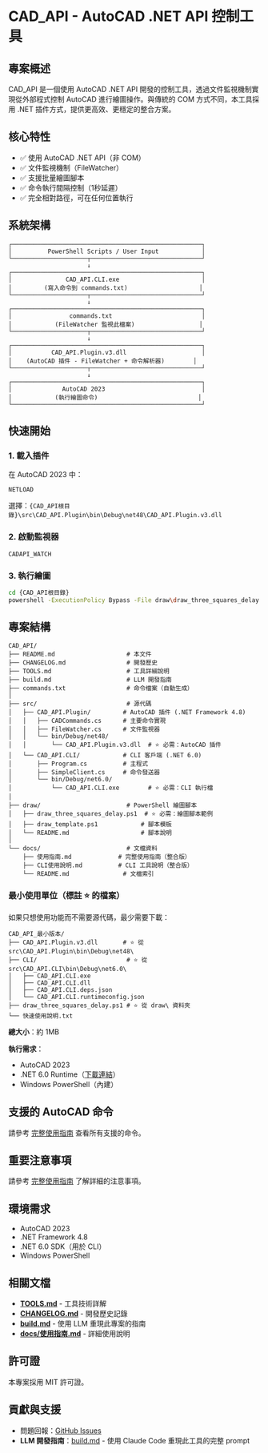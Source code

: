 # CAD_API - AutoCAD .NET API 控制工具

## 專案概述

CAD_API 是一個使用 AutoCAD .NET API 開發的控制工具，透過文件監視機制實現從外部程式控制 AutoCAD 進行繪圖操作。與傳統的 COM 方式不同，本工具採用 .NET 插件方式，提供更高效、更穩定的整合方案。

## 核心特性

- ✅ 使用 AutoCAD .NET API（非 COM）
- ✅ 文件監視機制（FileWatcher）
- ✅ 支援批量繪圖腳本
- ✅ 命令執行間隔控制（1秒延遲）
- ✅ 完全相對路徑，可在任何位置執行

## 系統架構

```
┌─────────────────────────────────────────────────────┐
│          PowerShell Scripts / User Input            │
└─────────────────────┬───────────────────────────────┘
                      ↓
┌─────────────────────────────────────────────────────┐
│               CAD_API.CLI.exe                       │
│         (寫入命令到 commands.txt)                    │
└─────────────────────┬───────────────────────────────┘
                      ↓
┌─────────────────────────────────────────────────────┐
│                commands.txt                         │
│            (FileWatcher 監視此檔案)                  │
└─────────────────────┬───────────────────────────────┘
                      ↓
┌─────────────────────────────────────────────────────┐
│           CAD_API.Plugin.v3.dll                     │
│    (AutoCAD 插件 - FileWatcher + 命令解析器)        │
└─────────────────────┬───────────────────────────────┘
                      ↓
┌─────────────────────────────────────────────────────┐
│              AutoCAD 2023                           │
│            (執行繪圖命令)                            │
└─────────────────────────────────────────────────────┘
```

## 快速開始

### 1. 載入插件
在 AutoCAD 2023 中：
```
NETLOAD
```
選擇：`{CAD_API根目錄}\src\CAD_API.Plugin\bin\Debug\net48\CAD_API.Plugin.v3.dll`

### 2. 啟動監視器
```
CADAPI_WATCH
```

### 3. 執行繪圖
```bash
cd {CAD_API根目錄}
powershell -ExecutionPolicy Bypass -File draw\draw_three_squares_delay.ps1
```

## 專案結構

```
CAD_API/
├── README.md                    # 本文件
├── CHANGELOG.md                 # 開發歷史
├── TOOLS.md                     # 工具詳細說明
├── build.md                     # LLM 開發指南
├── commands.txt                 # 命令檔案（自動生成）
│
├── src/                         # 源代碼
│   ├── CAD_API.Plugin/         # AutoCAD 插件 (.NET Framework 4.8)
│   │   ├── CADCommands.cs      # 主要命令實現
│   │   ├── FileWatcher.cs      # 文件監視器
│   │   └── bin/Debug/net48/
│   │       └── CAD_API.Plugin.v3.dll  # ⭐ 必需：AutoCAD 插件
│   └── CAD_API.CLI/            # CLI 客戶端 (.NET 6.0)
│       ├── Program.cs          # 主程式
│       ├── SimpleClient.cs     # 命令發送器
│       └── bin/Debug/net6.0/
│           └── CAD_API.CLI.exe        # ⭐ 必需：CLI 執行檔
│
├── draw/                        # PowerShell 繪圖腳本
│   ├── draw_three_squares_delay.ps1  # ⭐ 必需：繪圖腳本範例
│   ├── draw_template.ps1            # 腳本模板
│   └── README.md                    # 腳本說明
│
└── docs/                        # 文檔資料
    ├── 使用指南.md             # 完整使用指南（整合版）
    ├── CLI使用說明.md          # CLI 工具說明（整合版）
    └── README.md               # 文檔索引
```

### 最小使用單位（標註 ⭐ 的檔案）

如果只想使用功能而不需要源代碼，最少需要下載：

```
CAD_API_最小版本/
├── CAD_API.Plugin.v3.dll       # ⭐ 從 src\CAD_API.Plugin\bin\Debug\net48\
├── CLI/                         # ⭐ 從 src\CAD_API.CLI\bin\Debug\net6.0\
│   ├── CAD_API.CLI.exe
│   ├── CAD_API.CLI.dll
│   ├── CAD_API.CLI.deps.json
│   └── CAD_API.CLI.runtimeconfig.json
├── draw_three_squares_delay.ps1 # ⭐ 從 draw\ 資料夾
└── 快速使用說明.txt
```

**總大小**：約 1MB

**執行需求**：
- AutoCAD 2023
- .NET 6.0 Runtime（[下載連結](https://dotnet.microsoft.com/download/dotnet/6.0)）
- Windows PowerShell（內建）

## 支援的 AutoCAD 命令

請參考 [完整使用指南](docs/完整使用指南.md#autoCAD-命令清單) 查看所有支援的命令。

## 重要注意事項

請參考 [完整使用指南](docs/完整使用指南.md#為什麼需要-1-秒延遲) 了解詳細的注意事項。

## 環境需求

- AutoCAD 2023
- .NET Framework 4.8
- .NET 6.0 SDK（用於 CLI）
- Windows PowerShell

## 相關文檔

- **[TOOLS.md](TOOLS.md)** - 工具技術詳解
- **[CHANGELOG.md](CHANGELOG.md)** - 開發歷史記錄
- **[build.md](build.md)** - 使用 LLM 重現此專案的指南
- **[docs/使用指南.md](docs/使用指南.md)** - 詳細使用說明

## 許可證

本專案採用 MIT 許可證。

## 貢獻與支援

- 問題回報：[GitHub Issues](https://github.com/yourorg/CAD_API/issues)
- **LLM 開發指南**：[build.md](./build.md) - 使用 Claude Code 重現此工具的完整 prompt